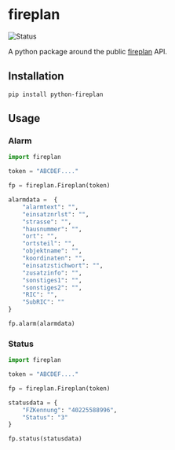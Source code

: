 # fireplan

![Status](https://github.com/Bouni/python-fireplan/actions/workflows/python-package.yml/badge.svg)

A python package around the public [fireplan](https://www.fireplan.de/) API.

## Installation

`pip install python-fireplan`

## Usage

### Alarm

```python
import fireplan

token = "ABCDEF...."

fp = fireplan.Fireplan(token)

alarmdata =  {
    "alarmtext": "",
    "einsatznrlst": "",
    "strasse": "",
    "hausnummer": "",
    "ort": "",
    "ortsteil": "",
    "objektname": "",
    "koordinaten": "",
    "einsatzstichwort": "",
    "zusatzinfo": "",
    "sonstiges1": "",
    "sonstiges2": "",
    "RIC": "",
    "SubRIC": ""
}

fp.alarm(alarmdata)
```

### Status

```python
import fireplan

token = "ABCDEF...."

fp = fireplan.Fireplan(token)

statusdata = {
    "FZKennung": "40225588996", 
    "Status": "3"
}

fp.status(statusdata)
```
